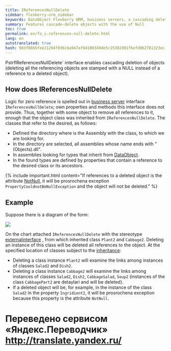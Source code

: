 ```yaml
--- 
title: IReferencesNullDelete 
sidebar: flexberry-orm_sidebar 
keywords: DataObject Flexberry ORM, business servers, a cascading delete of objects 
summary: Features cascade-delete objects with the use of Null 
toc: true 
permalink: en/fo_i-references-null-delete.html 
lang: en 
autotranslated: true 
hash: 983f8865fee21294f036cba947af04108349de5c15302d01fbefd062781323ec 
--- 
```


PstrfIReferencesNullDelete` interface enables cascading deletion of objects (deleting all the referencing objects are stamped with a NULL instead of a reference to a deleted object). 

## How does IReferencesNullDelete 

Logic for zero reference is spelled out in [business server](fo_bs-wrapper.html) interface `IReferencesNullDelete`; own properties and methods this interface does not provide. Thus, together with some object to remove all references to it, enough that the object class was inherited from `IReferencesNullDelete`. 
The classes that refer to the desired, as follows: 

* Defined the directory where is the Assembly with the class, to which we are looking for. 
* In the directory are selected, all assemblies whose name ends with "(Objects).dll". 
* In assemblies looking for types that inherit from [DataObject](fo_data-object.html). 
* In the found types are defined by properties that contain a reference to the desired class or its ancestors. 

{% include important.html content="If references to a deleted object is the attribute [NotNull](fo_attributes-class-data.html), it will be prosrochena exception `PropertyCouldnotBeNullException` and the object will not be deleted." %} 

## Example 

Suppose there is a diagram of the form: 

![](/images/pages/products/flexberry-orm/i-references-cascade-delete/i-references-null-delete.png) 

On the chart attached `IReferencesNullDelete` with the stereotype [externalinterface](fd_external-interface.html) , from which inherited class `Plant2` and `Cabbage2`. Deleting an instance of this class will be deleted all references to the object. 
At the specified location of classes subject to the [inheritance](fd_interfaces.html): 
* Deleting a class instance `Plant2` will examine the links among instances of classes `Salad2` and `Dish2`. 
* Deleting a class instance `Cabbage2` will examine the links among instances of classes `Salad2`, `Dish2`, `CabbageSalad`, `Soup2` (instances of the class `CabbagePart2` are detaylari and will be deleted). 
* If a deleted object will be, for example, in the instance of the class `Salad2` in the property `Ingridient2`, it will be prosrochena exception because this property is the attribute `NotNull`. 



 # Переведено сервисом «Яндекс.Переводчик» http://translate.yandex.ru/